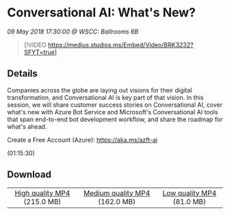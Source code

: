 # Conversational AI: What's New?

*09 May 2018 17:30:00 @ WSCC: Ballrooms 6B*

> [!VIDEO https://medius.studios.ms/Embed/Video/BRK3232?SFYT=true]

## Details

<p>Companies across the globe are laying out visions for their digital transformation, and Conversational AI is key part of that vision. In this session, we will share customer success stories on Conversational AI, cover what's new with Azure Bot Service and Microsoft's Conversational AI tools that span end-to-end bot development workflow, and share the roadmap for what's ahead.</p><p>Create a Free Account (Azure): <a href="https://aka.ms/azft-ai">https://aka.ms/azft-ai</a></p> (01:15:30)

## Download

||||
|:--:|:----:|:-:|
|[High quality MP4](https://sec.ch9.ms/ch9/f25f/ba68bb22-2f22-4fd8-ac15-463dc214f25f/BRK3232_high.mp4) (215.0 MB)|[Medium quality MP4](https://sec.ch9.ms/ch9/f25f/ba68bb22-2f22-4fd8-ac15-463dc214f25f/BRK3232_mid.mp4) (162.0 MB)|[Low quality MP4](https://sec.ch9.ms/ch9/f25f/ba68bb22-2f22-4fd8-ac15-463dc214f25f/BRK3232.mp4) (81.0 MB)|